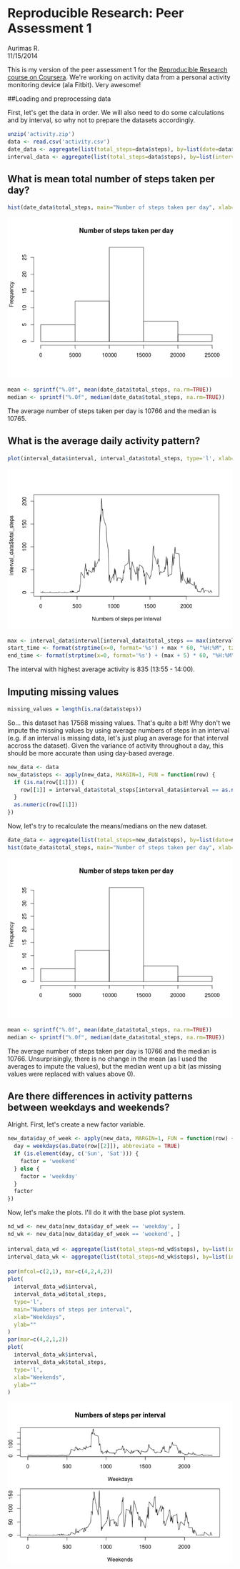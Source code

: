 # Reproducible Research: Peer Assessment 1
Aurimas R.  
11/15/2014  

This is my version of the peer assessment 1 for the [Reproducible Research course on Coursera](https://class.coursera.org/repdata-008). We're working on activity data from a personal activity monitoring device (ala Fitbit). Very awesome!

##Loading and preprocessing data

First, let's get the data in order. We will also need to do some calculations and by interval, so why not to prepare the datasets accordingly.


```r
unzip('activity.zip')
data <- read.csv('activity.csv')
date_data <- aggregate(list(total_steps=data$steps), by=list(date=data$date), FUN=sum)
interval_data <- aggregate(list(total_steps=data$steps), by=list(interval=data$interval), FUN=function(a) {mean(a, na.rm=TRUE)})
```

## What is mean total number of steps taken per day?


```r
hist(date_data$total_steps, main="Number of steps taken per day", xlab="")
```

![](./PA1_template_files/figure-html/unnamed-chunk-2-1.png) 

```r
mean <- sprintf("%.0f", mean(date_data$total_steps, na.rm=TRUE))
median <- sprintf("%.0f", median(date_data$total_steps, na.rm=TRUE))
```

The average number of steps taken per day is 10766 and the median is 10765.

## What is the average daily activity pattern?


```r
plot(interval_data$interval, interval_data$total_steps, type='l', xlab="Numbers of steps per interval")
```

![](./PA1_template_files/figure-html/unnamed-chunk-3-1.png) 

```r
max <- interval_data$interval[interval_data$total_steps == max(interval_data$total_steps)]
start_time <- format(strptime(x=0, format='%s') + max * 60, "%H:%M", tz='UTC')
end_time <- format(strptime(x=0, format='%s') + (max + 5) * 60, "%H:%M", tz='UTC')
```

The interval with highest average activity is 835 (13:55 - 14:00).

## Imputing missing values


```r
missing_values = length(is.na(data$steps))
```
So... this dataset has 17568 missing values. That's quite a bit! Why don't we impute the missing values by using average numbers of steps in an interval (e.g. if an interval is missing data, let's just plug an average for that interval accross the dataset). Given the variance of activity throughout a day, this should be more accurate than using day-based average.


```r
new_data <- data
new_data$steps <- apply(new_data, MARGIN=1, FUN = function(row) {
  if (is.na(row[[1]])) {
    row[[1]] = interval_data$total_steps[interval_data$interval == as.numeric(row[[3]])]
  }
  as.numeric(row[[1]])
})
```

Now, let's try to recalculate the means/medians on the new dataset.


```r
date_data <- aggregate(list(total_steps=new_data$steps), by=list(date=new_data$date), FUN=sum)
hist(date_data$total_steps, main="Number of steps taken per day", xlab="")
```

![](./PA1_template_files/figure-html/unnamed-chunk-6-1.png) 

```r
mean <- sprintf("%.0f", mean(date_data$total_steps, na.rm=TRUE))
median <- sprintf("%.0f", median(date_data$total_steps, na.rm=TRUE))
```

The average number of steps taken per day is 10766 and the median is 10766. Unsurprisingly, there is no change in the mean (as I used the averages to impute the values), but the median went up a bit (as missing values were replaced with values above 0).


## Are there differences in activity patterns between weekdays and weekends?

Alright. First, let's create a new factor variable.


```r
new_data$day_of_week <- apply(new_data, MARGIN=1, FUN = function(row) {
  day = weekdays(as.Date(row[[2]]), abbreviate = TRUE)
  if (is.element(day, c('Sun', 'Sat'))) {
    factor = 'weekend'
  } else {
    factor = 'weekday'
  }
  factor
})
```

Now, let's make the plots. I'll do it with the base plot system.


```r
nd_wd <- new_data[new_data$day_of_week == 'weekday', ]
nd_wk <- new_data[new_data$day_of_week == 'weekend', ]

interval_data_wd <- aggregate(list(total_steps=nd_wd$steps), by=list(interval=nd_wd$interval), FUN=function(a) {mean(a, na.rm=TRUE)})
interval_data_wk <- aggregate(list(total_steps=nd_wk$steps), by=list(interval=nd_wk$interval), FUN=function(a) {mean(a, na.rm=TRUE)})

par(mfcol=c(2,1), mar=c(4,2,4,2))
plot(
  interval_data_wd$interval,
  interval_data_wd$total_steps,
  type='l',
  main="Numbers of steps per interval",
  xlab="Weekdays",
  ylab=""
)
par(mar=c(4,2,1,2))
plot(
  interval_data_wk$interval,
  interval_data_wk$total_steps,
  type='l',
  xlab="Weekends",
  ylab=""
)
```

![](./PA1_template_files/figure-html/unnamed-chunk-8-1.png) 
